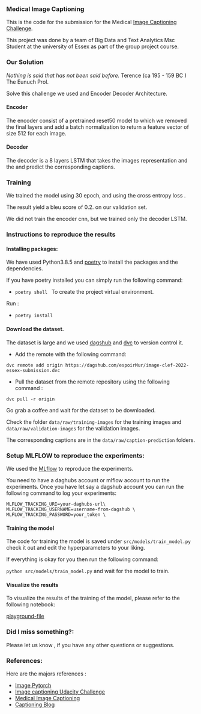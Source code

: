 ### Medical Image Captioning



This is the code for the submission for the Medical [Image Captioning Challenge](https://www.imageclef.org/2022/medical/caption). 

This project was done by a team of Big Data and Text Analytics Msc Student at the university of Essex as part of the group project course.


### Our Solution


_Nothing is said that has not been said before._ Terence (ca 195 - 159 BC ) The Eunuch Prol.

Solve this challenge we used and Encoder Decoder Architecture.

#### Encoder 

The encoder consist of a pretrained reset50 model to which we removed the final layers and add a batch normalization to return a feature vector of size 512 for each image.

#### Decoder

The decoder is a 8 layers LSTM that takes the images representation and the and predict the corresponding captions.


### Training 

We trained the model using 30 epoch, and using the cross entropy loss .

The result yield a bleu score of 0.2. on our validation set.

We did not train the encoder cnn, but we trained only the decoder LSTM.

### Instructions to reproduce the results


#### Installing packages: 


We have used Python3.8.5 and [poetry](https://python-poetry.org/docs/) to install the packages and the dependencies.

If you have poetry installed you can simply run the following command:

- `poetry shell ` 
To create the project virtual environment.

Run : 

- `poetry install`



#### Download the dataset.

The dataset is large and we used [dagshub](https://dagshub.com/) and [dvc](https://dvc.org/) to version control it.

- Add the remote with the following command:

`dvc remote add origin https://dagshub.com/espoirMur/image-clef-2022-essex-submission.dvc`


- Pull the dataset from the remote repository using the following command : 

`dvc pull -r origin`


Go grab a coffee and wait for the dataset to be downloaded.

Check the folder `data/raw/training-images` for the training images and `data/raw/validation-images` for the validation images.

The corresponding captions are in the `data/raw/caption-prediction` folders.

### Setup MLFLOW to reproduce the experiments:


We used the [MLflow](https://www.mlflow.org/) to reproduce the experiments.

You need to have a daghubs account or mlflow account to run the experiments.
Once you have let say a dagshub account you can run the following command to log your experiments:


```
MLFLOW_TRACKING_URI=your-daghubs-url\
MLFLOW_TRACKING_USERNAME=username-from-dagshub \
MLFLOW_TRACKING_PASSWORD=your_token \
```
#### Training the model


The code for training the model is saved under `src/models/train_model.py` check it out and edit the hyperparameters to your liking.


If everything is okay for you then run the following command:

`python src/models/train_model.py` and wait for the model to train.



#### Visualize the results

To visualize the results of the training of the model, please refer to the following notebook:

[playground-file](./predict-playground.ipynb)

### Did I miss something?: 

Please let us know , if you have any other questions or suggestions.


### References: 

Here are the majors references : 

- [Image Pytorch ](https://github.com/sgrvinod/a-PyTorch-Tutorial-to-Image-Captioning)
- [ Image captioning Udacity Challenge](https://github.com/rammyram/image_captioning)
- [Medical Image Captioning](https://towardsdatascience.com/medical-image-captioning-on-chest-x-rays-a43561a6871d)
- [Captioning Blog](http://shikib.com/captioning.html)
